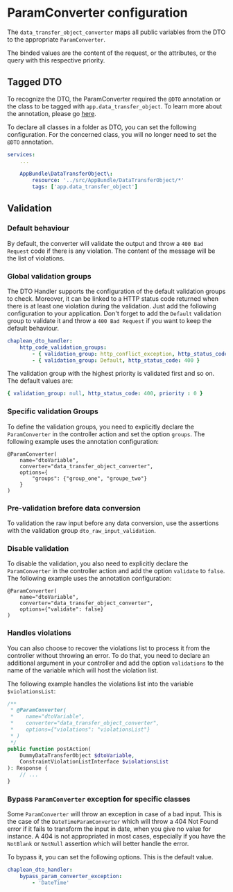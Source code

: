 # ParamConverter configuration

The `data_transfer_object_converter` maps all public variables from the DTO to the appropriate `ParamConverter`.

The binded values are the content of the request, or the attributes, or the query with this respective priority.

## Tagged DTO

To recognize the DTO, the ParamConverter required the `@DTO` annotation or the class to be tagged with `app.data_transfer_object`. To learn more about the annotation, please go [here](DataTransferObject.md#mandatory-annotations).

To declare all classes in a folder as DTO, you can set the following configuration. For the concerned class, you will no longer need to set the `@DTO` annotation.

```yaml
services:
    ...
    
    AppBundle\DataTransferObject\:
        resource: '../src/AppBundle/DataTransferObject/*'
        tags: ['app.data_transfer_object']
```

## Validation

### Default behaviour

By default, the converter will validate the output and throw a `400 Bad Request` code if there is any violation. The content of the message will be the list of violations.

### Global validation groups

The DTO Handler supports the configuration of the default validation groups to check. Moreover, it can be linked to a HTTP status code returned when there is at least one violation during the validation. Just add the following configuration to your application. Don't forget to add the `Default` validation group to validate it and throw a `400 Bad Request` if you want to keep the default behaviour.

```yaml
chaplean_dto_handler:
    http_code_validation_groups:
        - { validation_group: http_conflict_exception, http_status_code: 409, priority : -1 }
        - { validation_group: Default, http_status_code: 400 }
```

The validation group with the highest priority is validated first and so on. The default values are:

```yaml
{ validation_group: null, http_status_code: 400, priority : 0 }
```

### Specific validation Groups

To define the validation groups, you need to explicitly declare the `ParamConverter` in the controller action and set the option `groups`. The following example uses the annotation configuration:

```
@ParamConverter(
    name="dtoVariable",
    converter="data_transfer_object_converter",
    options={
        "groups": {"group_one", "groupe_two"}
    }
)
```


### Pre-validation brefore data conversion

To validation the raw input before any data conversion, use the assertions with the validation group `dto_raw_input_validation`.


### Disable validation

To disable the validation, you also need to explicitly declare the `ParamConverter` in the controller action and add the option `validate` to `false`. The following example uses the annotation configuration:

```
@ParamConverter(
    name="dtoVariable",
    converter="data_transfer_object_converter",
    options={"validate": false}
)
```

### Handles violations

You can also choose to recover the violations list to process it from the controller without throwing an error. To do that, you need to declare an additional argument in your controller and add the option `validations` to the name of the variable which will host the violation list.

The following example handles the violations list into the variable `$violationsList`:

```php
/**
 * @ParamConverter(
 *    name="dtoVariable",
 *    converter="data_transfer_object_converter",
 *    options={"violations": "violationsList"}
 * )
 */
public function postAction(
    DummyDataTransferObject $dtoVariable,
    ConstraintViolationListInterface $violationsList
): Response {
    // ...
}
```

### Bypass `ParamConverter` exception for specific classes

Some `ParamConverter` will throw an exception in case of a bad input. This is the case of the `DateTimeParamConverter` which will throw a 404 Not Found error if it fails to transform the input in date, when you give no value for instance. A 404 is not appropriated in most cases, especially if you have the `NotBlank` or `NotNull` assertion which will better handle the error.

To bypass it, you can set the following options. This is the default value.

```yaml
chaplean_dto_handler:
    bypass_param_converter_exception:
        - 'DateTime'
```

